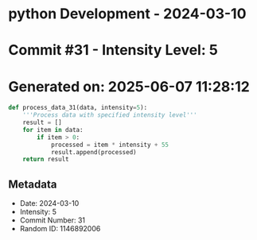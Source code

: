 ﻿# python Development - 2024-03-10
# Commit #31 - Intensity Level: 5
# Generated on: 2025-06-07 11:28:12
```python
def process_data_31(data, intensity=5):
    '''Process data with specified intensity level'''
    result = []
    for item in data:
        if item > 0:
            processed = item * intensity + 55
            result.append(processed)
    return result
```
## Metadata
- Date: 2024-03-10
- Intensity: 5
- Commit Number: 31
- Random ID: 1146892006
